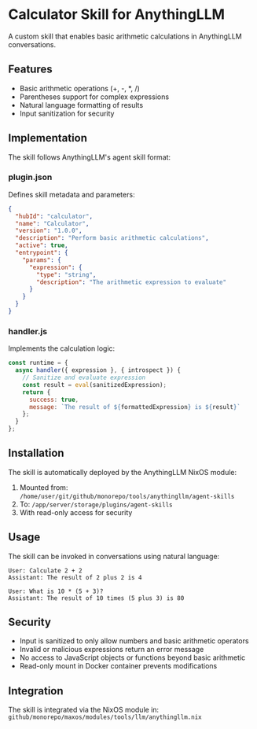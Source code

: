 # Calculator Skill for AnythingLLM

A custom skill that enables basic arithmetic calculations in AnythingLLM conversations.

## Features

- Basic arithmetic operations (+, -, *, /)
- Parentheses support for complex expressions
- Natural language formatting of results
- Input sanitization for security

## Implementation

The skill follows AnythingLLM's agent skill format:

### plugin.json
Defines skill metadata and parameters:
```json
{
  "hubId": "calculator",
  "name": "Calculator",
  "version": "1.0.0",
  "description": "Perform basic arithmetic calculations",
  "active": true,
  "entrypoint": {
    "params": {
      "expression": {
        "type": "string",
        "description": "The arithmetic expression to evaluate"
      }
    }
  }
}
```

### handler.js
Implements the calculation logic:
```javascript
const runtime = {
  async handler({ expression }, { introspect }) {
    // Sanitize and evaluate expression
    const result = eval(sanitizedExpression);
    return {
      success: true,
      message: `The result of ${formattedExpression} is ${result}`
    };
  }
};
```

## Installation

The skill is automatically deployed by the AnythingLLM NixOS module:
1. Mounted from: `/home/user/git/github/monorepo/tools/anythingllm/agent-skills`
2. To: `/app/server/storage/plugins/agent-skills`
3. With read-only access for security

## Usage

The skill can be invoked in conversations using natural language:

```
User: Calculate 2 + 2
Assistant: The result of 2 plus 2 is 4

User: What is 10 * (5 + 3)?
Assistant: The result of 10 times (5 plus 3) is 80
```

## Security

- Input is sanitized to only allow numbers and basic arithmetic operators
- Invalid or malicious expressions return an error message
- No access to JavaScript objects or functions beyond basic arithmetic
- Read-only mount in Docker container prevents modifications

## Integration

The skill is integrated via the NixOS module in:
`github/monorepo/maxos/modules/tools/llm/anythingllm.nix`